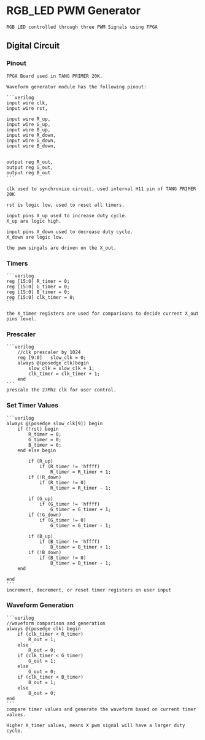 # RGB_LED PWM Generator
    RGB LED controlled through three PWM Signals using FPGA

## Digital Circuit
### Pinout
    FPGA Board used in TANG PRIMER 20K.
    
    Waveform generator module has the following pinout:

    ```verilog
    input wire clk,
	input wire rst,

	input wire R_up,
	input wire G_up,
	input wire B_up,
	input wire R_down,
	input wire G_down,
	input wire B_down,


	output reg R_out,
	output reg G_out,
	output reg B_out
    ```

    clk used to synchronize circuit, used internal H11 pin of TANG PRIMER 20K
    
    rst is logic low, used to reset all timers.

    input pins X_up used to increase duty cycle.
    X_up are logic high.

    input pins X_down used to decrease duty cycle.
    X_down are logic low.

    the pwm singals are driven on the X_out.
### Timers

    ```verilog
    reg [15:0] R_timer = 0;
	reg [15:0] G_timer = 0;
	reg [15:0] B_timer = 0;
    reg [15:0] clk_timer = 0;
    ```

    the X_timer registers are used for comparisons to decide current X_out pins level.
### Prescaler
    ```verilog
        //clk prescaler by 1024
	    reg [9:0]	slow_clk = 0;
	    always @(posedge clk)begin
	    	slow_clk = slow_clk + 1;
	    	clk_timer = clk_timer + 1;
	    end
    ```
    prescale the 27Mhz clk for user control.
### Set Timer Values
    ```verilog
    always @(posedge slow_clk[9]) begin
		if (!rst) begin
			R_timer = 0;
			G_timer = 0;
			B_timer = 0;
		end else begin

			if (R_up)
				if (R_timer != 'hffff)
					R_timer = R_timer + 1;
			if (!R_down)
				if (R_timer != 0)
					R_timer = R_timer - 1;

			if (G_up)
				if (G_timer != 'hffff)
					G_timer = G_timer + 1;
			if (!G_down)
				if (G_timer != 0)
					G_timer = G_timer - 1;
			
			if (B_up)
				if (B_timer != 'hffff)
					B_timer = B_timer + 1;
			if (!B_down)
				if (B_timer != 0)
					B_timer = B_timer - 1;
		end
		
	end
    ```
    increment, decrement, or reset timer registers on user input 
### Waveform Generation
    ```verilog
    //waveform comparison and generation
	always @(posedge clk) begin
		if (clk_timer < R_timer)
			R_out = 1;
		else
			R_out = 0;
		if (clk_timer < G_timer)
			G_out = 1;
		else
			G_out = 0;
		if (clk_timer < B_timer)
			B_out = 1;
		else
			B_out = 0;
	end
    ```
    compare timer values and generate the waveform based on current timer values.

    Higher X_timer values, means X pwm signal will have a larger duty cycle.


    